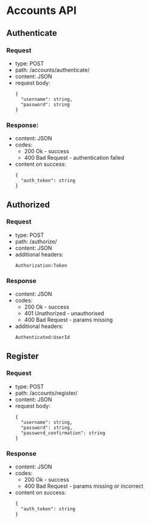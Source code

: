 # Accounts API

## Authenticate
### Request
- type: POST
- path: /accounts/authenticate/
- content: JSON
- request body:
  ```
  {
    "username": string,
    "password": string
  }
  ```
  
### Response:
- content: JSON
- codes:
  - 200 Ok - success
  - 400 Bad Request - authentication failed
- content on success:
  ```
  {
    "auth_token": string
  }
  ```
  
## Authorized
### Request
- type: POST
- path: /authorize/
- content: JSON
- additional headers:
  ```
  Authorization:Token
  ```
  
### Response
- content: JSON
- codes:
  - 200 Ok - success
  - 401 Unathorized - unauthorised
  - 400 Bad Request - params missing
- additional headers:
  ```
  Authenticated:UserId
  ```
  
## Register
### Request
- type: POST
- path: /accounts/register/
- content: JSON
- request body:
  ```
  {
    "username": string,
    "password": string,
    "password_confirmation": string
  }
  ```
  
### Response
- content: JSON
- codes:
  - 200 Ok - success
  - 400 Bad Request - params missing or incorrect
- content on success:
  ```
  {
    "auth_token": string
  }
  ```
